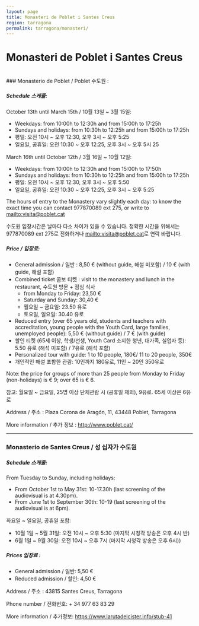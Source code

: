 ```yaml
---
layout: page
title: Monasteri de Poblet i Santes Creus
region: tarragona
permalink: tarragona/monasteri/
---
```

# Monasteri de Poblet i Santes Creus
<br>
### Monasterio de Poblet / Poblet 수도원 :

##### Schedule 스케줄:

October 13th until March 15th / 10월 13일 ~ 3월 15일:
* Weekdays: from 10:00h to 12:30h and from 15:00h to 17:25h
* Sundays and holidays: from 10:30h to 12:25h and from 15:00h to 17:25h
* 평일: 오전 10시 ~ 오후 12:30, 오후 3시 ~ 오후 5:25
* 일요일, 공휴일: 오전 10:30 ~ 오후 12:25, 오후 3시 ~ 오후 5시 25

March 16th until October 12th / 3월 16일 ~ 10월 12일:
* Weekdays: from 10:00h to 12:30h and from 15:00h to 17:50h
* Sundays and holidays: from 10:30h to 12:25h and from 15:00h to 17:25h
* 평일: 오전 10시 ~ 오후 12:30, 오후 3시 ~  오후 5:50
* 일요일, 공휴일: 오전 10:30 ~ 오후 12:25, 오후 3시 ~ 오후 5:25

The hours of entry to the Monastery vary slightly each day:
to know the exact time you can contact 977870089 ext 275, or write to <mailto:visita@poblet.cat>

수도원 입장시간은 날마다 다소 차이가 있을 수 있습니다. 정확한 시간을 위해서는 977870089 ext 275로 전화하거나
<mailto:visita@poblet.cat>로 연락 바랍니다.

##### Price / 입장료:

* General admission / 일반 : 8,50 € (without guide, 해설 미포함) / 10 € (with guide, 해설 포함)
* Combined ticket 콤보 티켓 : visit to the monastery and lunch in the restaurant, 수도원 방문 + 점심 식사
    * from Monday to Friday: 23,50 €
    * Saturday and Sunday: 30,40 €
    * 월요일 ~ 금요일: 23.50 유로
    * 토요일, 일요일: 30.40 유로
* Reduced entry (over 65 years old, students and teachers with accreditation, young people with the Youth Card, large families, unemployed people): 5,50 € (without guide) / 7 € (with guide)
* 할인 티켓 (65세 이상, 학생/선생, Youth Card 소지한 청년, 대가족, 실업자 등): 5.50 유로 (해석 미포함) / 7유로 (해석 포함)
* Personalized tour with guide: 1 to 10 people, 180€/ 11 to 20 people, 350€
* 개인적인 해설 포함한 관람: 10인까지 180유로, 11인 ~ 20인 350유로

Note: the price for groups of more than 25 people from Monday to Friday (non-holidays) is € 9; over 65 is € 6.

참고: 월요일 ~ 금요일, 25명 이상 단체관람 시 (공휴일 제외), 9유로. 65세 이상은 6유로

Address / 주소 : Plaza Corona de Aragón, 11, 43448 Poblet, Tarragona

More information / 추가 정보 : <http://www.poblet.cat/>

---

### Monasterio de Santes Creus / 성 십자가 수도원

##### Schedule 스케줄:

From Tuesday to Sunday, including holidays:
* From October 1st to May 31st: 10-17.30h (last screening of the audiovisual is at 4.30pm).
* From June 1st to September 30th: 10-19 (last screening of the audiovisual is at 6pm).

화요일 ~ 일요일, 공휴일 포함:
* 10월 1일 ~ 5월 31일: 오전 10시 ~ 오후 5:30 (마지막 시청각 방송은 오후 4시 반)
* 6월 1일 ~ 9월 30일: 오전 10시 ~ 오후 7시 (마지막 시청각 방송은 오후 6시))

##### Prices 입장료 :
* General admission / 일반: 5,50 €
* Reduced admission / 할인: 4,50 €

Address / 주소 : 43815 Santes Creus, Tarragona

Phone number / 전화번호: + 34 977 63 83 29

More information / 추가정보: <https://www.larutadelcister.info/stub-41>
